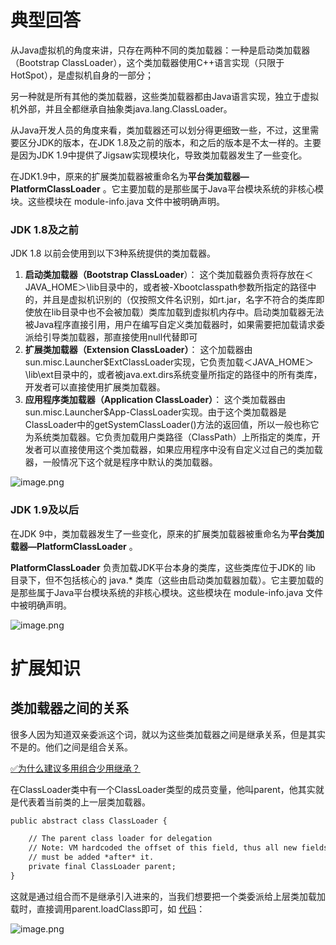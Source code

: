 # 典型回答

从Java虚拟机的角度来讲，只存在两种不同的类加载器：一种是启动类加载器（Bootstrap ClassLoader），这个类加载器使用C++语言实现（只限于HotSpot），是虚拟机自身的一部分；

另一种就是所有其他的类加载器，这些类加载器都由Java语言实现，独立于虚拟机外部，并且全都继承自抽象类java.lang.ClassLoader。

从Java开发人员的角度来看，类加载器还可以划分得更细致一些，不过，这里需要区分JDK的版本，在JDK 1.8及之前的版本，和之后的版本是不太一样的。主要是因为JDK 1.9中提供了Jigsaw实现模块化，导致类加载器发生了一些变化。

在JDK1.9中，原来的扩展类加载器被重命名为**平台类加载器—PlatformClassLoader** 。它主要加载的是那些属于Java平台模块系统的非核心模块。这些模块在 module-info.java 文件中被明确声明。

### JDK 1.8及之前

JDK 1.8 以前会使用到以下3种系统提供的类加载器。

1. **启动类加载器（Bootstrap ClassLoader**）： 这个类加载器负责将存放在＜JAVA_HOME＞\lib目录中的，或者被-Xbootclasspath参数所指定的路径中的，并且是虚拟机识别的（仅按照文件名识别，如rt.jar，名字不符合的类库即使放在lib目录中也不会被加载）类库加载到虚拟机内存中。启动类加载器无法被Java程序直接引用，用户在编写自定义类加载器时，如果需要把加载请求委派给引导类加载器，那直接使用null代替即可
2. **扩展类加载器（Extension ClassLoader）**： 这个加载器由sun.misc.Launcher$ExtClassLoader实现，它负责加载＜JAVA_HOME＞\lib\ext目录中的，或者被java.ext.dirs系统变量所指定的路径中的所有类库，开发者可以直接使用扩展类加载器。
3. **应用程序类加载器（Application ClassLoader）**： 这个类加载器由sun.misc.Launcher$App-ClassLoader实现。由于这个类加载器是ClassLoader中的getSystemClassLoader()方法的返回值，所以一般也称它为系统类加载器。它负责加载用户类路径（ClassPath）上所指定的类库，开发者可以直接使用这个类加载器，如果应用程序中没有自定义过自己的类加载器，一般情况下这个就是程序中默认的类加载器。

![image.png](https://cdn.nlark.com/yuque/0/2024/png/5378072/1704516962330-42578c85-4180-4535-85ff-783e408d7764.png#averageHue=%23f9f3dd&clientId=u5126c621-3b1e-4&from=paste&height=707&id=Ot14F&originHeight=707&originWidth=919&originalType=binary&ratio=1&rotation=0&showTitle=false&size=55954&status=done&style=none&taskId=uc4af7d1b-3000-4a21-b0fa-2c60a997455&title=&width=919)

### JDK 1.9及以后

在JDK 9中，类加载器发生了一些变化，原来的扩展类加载器被重命名为**平台类加载器—PlatformClassLoader** 。

**PlatformClassLoader** 负责加载JDK平台本身的类库，这些类库位于JDK的 lib 目录下，但不包括核心的 java.* 类库（这些由启动类加载器加载）。它主要加载的是那些属于Java平台模块系统的非核心模块。这些模块在 module-info.java 文件中被明确声明。

![image.png](https://cdn.nlark.com/yuque/0/2024/png/5378072/1704518033721-2177d4ef-a79d-4b21-a980-fcac04264cde.png#averageHue=%23faf4e0&clientId=ue7b094c7-30e3-4&from=paste&height=674&id=u405b3f7b&originHeight=674&originWidth=862&originalType=binary&ratio=1&rotation=0&showTitle=false&size=44552&status=done&style=none&taskId=u2ab7063a-78c2-44ec-8064-162e0df66c5&title=&width=862)

# 扩展知识

## 类加载器之间的关系

很多人因为知道双亲委派这个词，就以为这些类加载器之间是继承关系，但是其实不是的。他们之间是组合关系。

[✅为什么建议多用组合少用继承？](https://www.yuque.com/hollis666/fo22bm/yya9secquv5o8dr9?view=doc_embed)

在ClassLoader类中有一个ClassLoader类型的成员变量，他叫parent，他其实就是代表着当前类的上一层类加载器。

```latex
public abstract class ClassLoader {

    // The parent class loader for delegation
    // Note: VM hardcoded the offset of this field, thus all new fields
    // must be added *after* it.
    private final ClassLoader parent;
}
```

这就是通过组合而不是继承引入进来的，当我们想要把一个类委派给上层类加载加载时，直接调用parent.loadClass即可，如 [代码](https://github.com/zxiaofan/JDK/blob/master/JDK1.8/src/java/lang/ClassLoader.java#L356)：

![image.png](https://cdn.nlark.com/yuque/0/2024/png/5378072/1704517868481-46d10fe6-533c-4b85-b072-33d25941e753.png#averageHue=%23fefefe&clientId=u5126c621-3b1e-4&from=paste&height=584&id=ua5ed0961&originHeight=584&originWidth=947&originalType=binary&ratio=1&rotation=0&showTitle=false&size=45596&status=done&style=none&taskId=ub8d896af-18e0-4ec6-9b7d-f37badfd3c6&title=&width=947)

